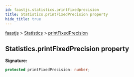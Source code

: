 ```yaml
---
id: faastjs.statistics.printfixedprecision
title: Statistics.printFixedPrecision property
hide_title: true
---
```

[faastjs](./faastjs.md) &gt; [Statistics](./faastjs.statistics.md) &gt; [printFixedPrecision](./faastjs.statistics.printfixedprecision.md)

## Statistics.printFixedPrecision property

<b>Signature:</b>

```typescript
protected printFixedPrecision: number;
```